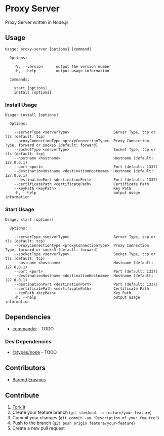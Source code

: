 # Proxy Server
Proxy Server written in Node.js

## Usage

```
Usage: proxy-server [options] [command]

  Options:

    -V, --version      output the version number
    -h, --help         output usage information

  Commands:

    start [options]
    install [options]
```

### Install Usage

```
Usage: install [options]

  Options:

    --serverType <serverType>                    Server Type, tcp or tls (default: tcp)
    --proxyConnectionType <proxyConnectionType>  Proxy Connection Type, forward or socks5 (default: forward)
    --socketType <serverType>                    Socket Type, tcp or tls (default: tcp)
    --hostname <hostname>                        Hostname (default: 127.0.0.1)
    --port <port>                                Port (default: 1337)
    --destinationHostname <destinationHostname>  Hostname (default: 127.0.0.1)
    --destinationPort <destinationPort>          Port (default: 1337)
    --certificatePath <certificatePath>          Certificate Path
    --keyPath <keyPath>                          Key Path
    -h, --help                                   output usage information
```

### Start Usage

```
Usage: start [options]

  Options:

    --serverType <serverType>                    Server Type, tcp or tls (default: tcp)
    --proxyConnectionType <proxyConnectionType>  Proxy Connection Type, forward or socks5 (default: forward)
    --socketType <serverType>                    Socket Type, tcp or tls (default: tcp)
    --hostname <hostname>                        Hostname (default: 127.0.0.1)
    --port <port>                                Port (default: 1337)
    --destinationHostname <destinationHostname>  Hostname (default: 127.0.0.1)
    --destinationPort <destinationPort>          Port (default: 1337)
    --certificatePath <certificatePath>          Certificate Path
    --keyPath <keyPath>                          Key Path
    -h, --help                                   output usage information
```

## Dependencies

* [commander](https://www.npmjs.com/package/commander) - TODO

### Dev Dependencies

* [@types/node](https://www.npmjs.com/package/@types/node) - TODO

## Contributors

* [Barend Erasmus](https://www.linkedin.com/in/developersworkspace)

## Contribute

1. [Fork it](https://github.com/barend-erasmus/proxy-server/fork)
2. Create your feature branch (`git checkout -b feature/your-feature`)
3. Commit your changes (`git commit -am 'Description of your feautre'`)
4. Push to the branch (`git push origin feature/your-feature`)
5. Create a new pull request
